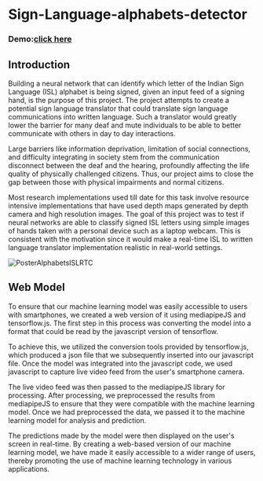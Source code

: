 # Sign-Language-alphabets-detector

<h3>Demo:<a href="https://ashishks777.github.io/Sign-Language-alphabets-detector/">click here</a></h3>
<h2>Introduction</h2>
Building a neural network that can identify which letter of the Indian Sign Language (ISL) alphabet is being signed, given an input feed of a signing hand, is the purpose of this project. The project attempts to create a potential sign language translator that could translate sign language communications into written language. Such a translator would greatly lower the barrier for many deaf and mute individuals to be able to better communicate with others in day to day interactions.

Large barriers like  information deprivation, limitation of social connections, and difficulty integrating in society  stem from the communication disconnect between the deaf and the hearing, profoundly affecting the life quality of physically challenged citizens. Thus, our project aims to close the gap between those with physical impairments and normal citizens.

Most research implementations used till date for this task involve resource intensive implementations that have used depth maps generated by depth camera and high resolution images. The goal of this project was to test if neural networks are able to classify signed ISL letters using simple images of hands taken with a personal device such as a laptop webcam. This is consistent with the motivation since it would make a real-time ISL to written language translator implementation realistic in real-world settings.

![PosterAlphabetsISLRTC](https://user-images.githubusercontent.com/88076346/235151382-2b896082-0f8c-4673-8bef-5467e56a6cb0.jpg)


<h2>Web Model</h2>
To ensure that our machine learning model was easily accessible to users with smartphones, we created a web version of it using mediapipeJS and tensorflow.js. The first step in this process was converting the model into a format that could be read by the javascript version of tensorflow.

To achieve this, we utilized the conversion tools provided by tensorflow.js, which produced a json file that we subsequently inserted into our javascript file. Once the model was integrated into the javascript code, we used javascript to capture live video feed from the user's smartphone camera.

The live video feed was then passed to the mediapipeJS library for processing. After processing, we preprocessed the results from mediapipeJS to ensure that they were compatible with the machine learning model. Once we had preprocessed the data, we passed it to the machine learning model for analysis and prediction.

The predictions made by the model were then displayed on the user's screen in real-time. By creating a web-based version of our machine learning model, we have made it easily accessible to a wider range of users, thereby promoting the use of machine learning technology in various applications.
